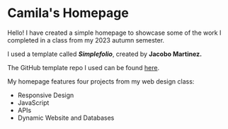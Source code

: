 # Camila's Homepage

Hello! I have created a simple homepage to showcase some of the work I completed in a class from my 2023 autumn semester.

I used a template called ***Simplefolio***, created by **Jacobo Martinez.**  

The GitHub template repo I used can be found [here](https://github.com/cobiwave/simplefolio/).

My homepage features four projects from my web design class:

- Responsive Design
- JavaScript
- APIs
- Dynamic Website and Databases
